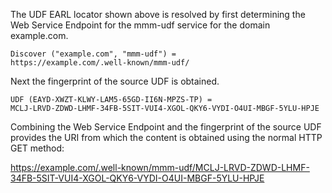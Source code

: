 The UDF EARL locator shown above is resolved by first determining the Web Service
Endpoint for the mmm-udf service for the domain example.com.

~~~~
Discover ("example.com", "mmm-udf") = 
https://example.com/.well-known/mmm-udf/
~~~~

Next the fingerprint of the source UDF is obtained.

~~~~
UDF (EAYD-XWZT-KLWY-LAM5-65GD-II6N-MPZS-TP) =
MCLJ-LRVD-ZDWD-LHMF-34FB-5SIT-VUI4-XGOL-QKY6-VYDI-O4UI-MBGF-5YLU-HPJE
~~~~

Combining the Web Service Endpoint and the fingerprint of the source UDF provides
the URI from which the content is obtained using the normal HTTP GET method:

https://example.com/.well-known/mmm-udf/MCLJ-LRVD-ZDWD-LHMF-34FB-5SIT-VUI4-XGOL-QKY6-VYDI-O4UI-MBGF-5YLU-HPJE


